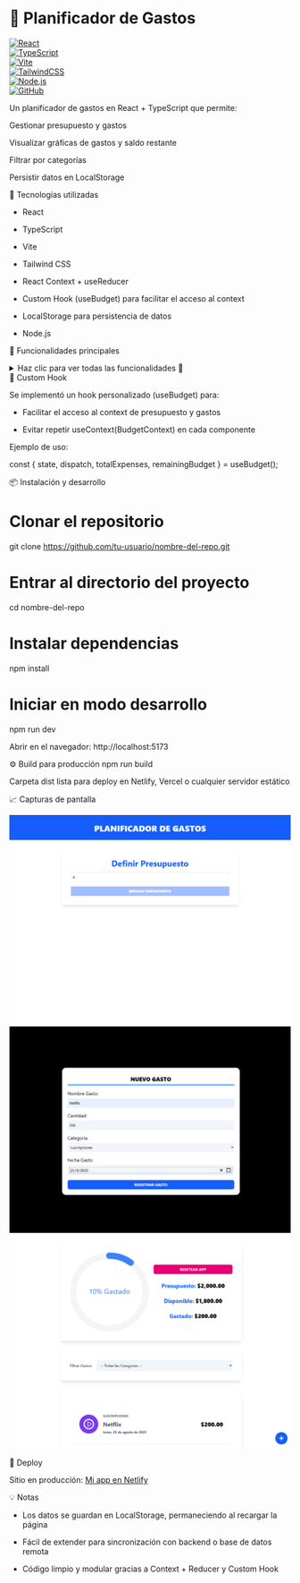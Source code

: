 # 🏦 Planificador de Gastos

[![React](https://img.shields.io/badge/React-18-blue?logo=react)](https://reactjs.org/)  
[![TypeScript](https://img.shields.io/badge/TypeScript-5-blue?logo=typescript)](https://www.typescriptlang.org/)  
[![Vite](https://img.shields.io/badge/Vite-4-purple?logo=vite)](https://vitejs.dev/)  
[![TailwindCSS](https://img.shields.io/badge/TailwindCSS-3.3-teal?logo=tailwind-css)](https://tailwindcss.com/)  
[![Node.js](https://img.shields.io/badge/Node.js-20.2-green?logo=node.js)](https://nodejs.org/)  
[![GitHub](https://img.shields.io/badge/GitHub-Repo-black?logo=github)](https://github.com/tu-usuario/nombre-del-repo)


Un planificador de gastos en React + TypeScript que permite:

Gestionar presupuesto y gastos

Visualizar gráficas de gastos y saldo restante

Filtrar por categorías

Persistir datos en LocalStorage

🚀 Tecnologías utilizadas

- React

- TypeScript

- Vite

- Tailwind CSS

- React Context + useReducer

- Custom Hook (useBudget) para facilitar el acceso al context

- LocalStorage para persistencia de datos

- Node.js

🎨 Funcionalidades principales
<details> <summary>Haz clic para ver todas las funcionalidades 👀</summary>

- Definir presupuesto inicial al iniciar la app

- Visualización de gastos con gráfica:

 - Presupuesto inicial

 - Gastos realizados

 - Presupuesto restante

- Gestión de gastos:

 - Agregar gastos mediante modal con formulario

 - Lista de gastos con acciones:

 - Deslizar a la derecha → actualizar gasto

 - Deslizar a la izquierda → eliminar gasto

- Filtrado por categoría usando select

- Resetear la app para reiniciar presupuesto y lista de gastos

- Persistencia de datos en LocalStorage, por lo que los gastos se mantienen aunque cierres o recargues la página

</details>
🧩 Custom Hook

Se implementó un hook personalizado (useBudget) para:

- Facilitar el acceso al context de presupuesto y gastos

- Evitar repetir useContext(BudgetContext) en cada componente

Ejemplo de uso:

const { state, dispatch, totalExpenses, remainingBudget } = useBudget();

📦 Instalación y desarrollo
# Clonar el repositorio
git clone https://github.com/tu-usuario/nombre-del-repo.git

# Entrar al directorio del proyecto
cd nombre-del-repo

# Instalar dependencias
npm install

# Iniciar en modo desarrollo
npm run dev


Abrir en el navegador: http://localhost:5173

⚙️ Build para producción
npm run build


Carpeta dist lista para deploy en Netlify, Vercel o cualquier servidor estático

📈 Capturas de pantalla


![Pantalla principal](screenshots/cap1.png)
![Modal agregar gasto](screenshots/cap3.png)
![Lista de gastos](screenshots/cap4.png)

🔗 Deploy

 Sitio en producción: [Mi app en Netlify](https://controlgastoscontextapi.netlify.app/)

💡 Notas

- Los datos se guardan en LocalStorage, permaneciendo al recargar la página

- Fácil de extender para sincronización con backend o base de datos remota

- Código limpio y modular gracias a Context + Reducer y Custom Hook
